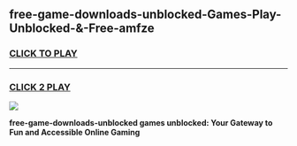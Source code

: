 
## free-game-downloads-unblocked-Games-Play-Unblocked-&-Free-amfze
<h3>
<a href="https://premium76.site?title=free-game-downloads-unblocked&ref=24A">CLICK TO PLAY</a></h3>
<hr>

<h3>
<a href="https://premium76.site?title=free-game-downloads-unblocked&ref=24A">CLICK 2 PLAY</a>
  
</h3>

<a href="https://premium76.site?title=free-game-downloads-unblocked&ref=24A"><img src="https://clearcache.store/games.png"></a>


**free-game-downloads-unblocked games unblocked: Your Gateway to Fun and Accessible Online Gaming**
